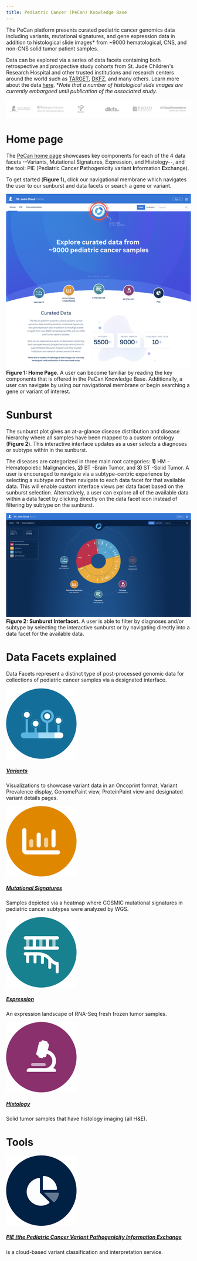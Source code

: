 ```yaml
---
title: Pediatric Cancer (PeCan) Knowledge Base
---
```


The PeCan platform presents curated pediatric cancer genomics data including variants, mutational signatures, and gene expression data in addition to histological slide images* from ~9000 hematological, CNS, and non-CNS solid tumor patient samples. 

Data can be explored via a series of data facets containing both retrospective and prospective study cohorts from St. Jude Children's Research Hospital and other trusted institutions and research centers around the world such as [TARGET](https://ocg.cancer.gov/programs/target), [DKFZ](https://www.dkfz.de/en/index.html), and many others. Learn more about the data [here](https://university.stjude.cloud/docs/pecan/data/).
**Note that a number of histological slide images are currently embargoed until publication of the associated study.*

![](./logos.png)

# Home page
The [PeCan home page](https://pecan.stjude.cloud/) showcases key components for each of the 4 data facets --Variants, Mutational Signatures, Expression, and Histology--, and the tool: PIE (Pediatric Cancer **P**athogenicity variant **I**nformation **E**xchange).

To get started (**Figure 1**), click our navigational membrane which navigates the user to our sunburst and data facets or search a gene or variant.

![](./home.png)
**Figure 1: Home Page.** A user can become familiar by reading the key components that is offered in the PeCan Knowledge Base. Additionally, a user can navigate by using our navigational membrane or begin searching a gene or variant of interest.

# Sunburst
The sunburst plot gives an at-a-glance disease distribution and disease hierarchy where all samples have been mapped to a custom ontology (**Figure 2**).
This interactive interface updates as a user selects a diagnoses or subtype within in the sunburst. 

The diseases are categorized in three main root categories: **1)** HM -Hematopoietic Malignancies, **2)** BT -Brain Tumor, and **3)** ST -Solid Tumor. A user is encouraged to navigate via a subtype-centric experience by selecting a subtype and then navigate to each data facet for that available data. This will enable custom interface views per data facet based on the sunburst selection. Alternatively, a user can explore all of the available data within a data facet by clicking directly on the data facet icon instead of filtering by subtype on the sunburst.

![](./pecan.png)
**Figure 2: Sunburst Interfacet.** A user is able to filter by diagnoses and/or subtype by selecting the interactive sunburst or by navigating directly into a data facet for the available data.


# Data Facets explained
Data Facets represent a distinct type of post-processed genomic data for collections of pediatric cancer samples via a designated interface.

<div class="flex flex-row">
  <div class="pr-8 pt-0 flex-none">
    <a href="https://university.stjude.cloud/docs/pecan/variants/"><img src="variants.svg" alt="Variants"></a>
  </div>
  <div>
    <h5 class="font-bold"><a href="https://university.stjude.cloud/docs/pecan/variants/"class="text-blue-primary">Variants</a></h5>
    <p style="margin-top: 0;">Visualizations to showcase variant data in an Oncoprint format, Variant Prevalence display, GenomePaint view, ProteinPaint view and designated variant details pages.</p>
  </div>
</div>

<div class="flex flex-row">
  <div class="pr-8 pt-0 flex-none">
    <a href="https://university.stjude.cloud/docs/pecan/mut-sigs/"><img src="mutational-signatures.svg" alt="Mutational Signatures"></a>
  </div>
  <div>
    <h5 class="font-bold"><a href="https://university.stjude.cloud/docs/pecan/mut-sigs/"class="text-blue-primary">Mutational Signatures</a></h5>
    <p style="margin-top: 0;">Samples depicted via a heatmap where COSMIC mutational signatures in pediatric cancer subtypes were analyzed by WGS.</p>
  </div>
</div>

<div class="flex flex-row">
  <div class="pr-8 pt-0 flex-none">
    <a href="https://university.stjude.cloud/docs/pecan/expression"><img src="./expression.svg" alt="Expression"></a>
  </div>
  <div>
    <h5 class="font-bold"><a href="https://university.stjude.cloud/docs/pecan/expression/"class="text-blue-primary">Expression</a></h5>
    <p style="margin-top: 0;">An expression landscape of RNA-Seq fresh frozen tumor samples.</p>
  </div>
</div>

<div class="flex flex-row">
  <div class="pr-8 pt-0 flex-none">
    <a href="https://university.stjude.cloud/docs/pecan/histology/"><img src="histology.svg" alt="Histology" ></a>
  </div>
  <div>
    <h5 class="font-bold"><a href="https://university.stjude.cloud/docs/pecan/histology/"class="text-blue-primary">Histology</a></h5>
    <p style="margin-top: 0;">Solid tumor samples that have histology imaging (all H&E).</p>
  </div>
</div>

# Tools


<div class="flex flex-row">
  <div class="pr-8 pt-0 flex-none">
    <a href="https://university.stjude.cloud/docs/pecan/pie/"><img src="pie.svg" alt="PIE"></a>
  </div>
  <div>
    <h5 class="font-bold"><a href="https://university.stjude.cloud/docs/pecan/pie/"class="text-blue-primary">PIE (the <strong>Pe</strong>diatric <strong>Can</strong>cer Variant <strong>P</strong>athogenicity <strong>I</strong>nformation <strong>E</strong>xchange</a></h5>
    <p style="margin-top: 0;">is a cloud-based variant classification and interpretation service.</p>
  </div>
</div>


